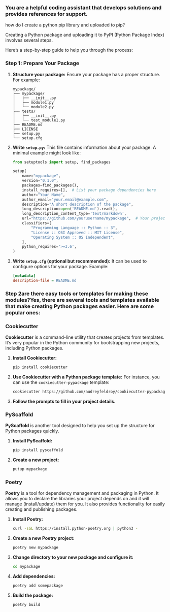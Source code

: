 ### You are a helpful coding assistant that develops solutions and provides references for support. 

how do I create a python pip library and uploaded to pip?

Creating a Python package and uploading it to PyPI (Python Package Index) involves several steps. 

Here’s a step-by-step guide to help you through the process:

### Step 1: Prepare Your Package

1. **Structure your package:**
    Ensure your package has a proper structure. For example:

    ```
    mypackage/
    ├── mypackage/
    │   ├── __init__.py
    │   ├── module1.py
    │   └── module2.py
    ├── tests/
    │   ├── __init__.py
    │   └── test_module1.py
    ├── README.md
    ├── LICENSE
    ├── setup.py
    └── setup.cfg
    ```

2. **Write `setup.py`:**
    This file contains information about your package. A minimal example might look like:

    ```python
    from setuptools import setup, find_packages

    setup(
        name="mypackage",
        version="0.1.0",
        packages=find_packages(),
        install_requires=[],  # List your package dependencies here
        author="Your Name",
        author_email="your.email@example.com",
        description="A short description of the package",
        long_description=open('README.md').read(),
        long_description_content_type='text/markdown',
        url="https://github.com/yourusername/mypackage",  # Your project's URL
        classifiers=[
            "Programming Language :: Python :: 3",
            "License :: OSI Approved :: MIT License",
            "Operating System :: OS Independent",
        ],
        python_requires='>=3.6',
    )
    ```

3. **Write `setup.cfg` (optional but recommended):**
    It can be used to configure options for your package. Example:

    ```ini
    [metadata]
    description-file = README.md
    ```

### Step 2are there easy tools or templates for making these modules?Yes, there are several tools and templates available that make creating Python packages easier. Here are some popular ones:

### Cookiecutter

**Cookiecutter** is a command-line utility that creates projects from templates. It’s very popular in the Python community for bootstrapping new projects, including Python packages.

1. **Install Cookiecutter:**
   ```sh
   pip install cookiecutter
   ```

2. **Use Cookiecutter with a Python package template:**
   For instance, you can use the `cookiecutter-pypackage` template:

   ```sh
   cookiecutter https://github.com/audreyfeldroy/cookiecutter-pypackage
   ```

3. **Follow the prompts to fill in your project details.**

### PyScaffold

**PyScaffold** is another tool designed to help you set up the structure for Python packages quickly.

1. **Install PyScaffold:**
   ```sh
   pip install pyscaffold
   ```

2. **Create a new project:**
   ```sh
   putup mypackage
   ```

### Poetry

**Poetry** is a tool for dependency management and packaging in Python. It allows you to declare the libraries your project depends on and it will manage (install/update) them for you. It also provides functionality for easily creating and publishing packages.

1. **Install Poetry:**
   ```sh
   curl -sSL https://install.python-poetry.org | python3 -
   ```

2. **Create a new Poetry project:**
   ```sh
   poetry new mypackage
   ```

3. **Change directory to your new package and configure it:**
   ```sh
   cd mypackage
   ```

4. **Add dependencies:**
   ```sh
   poetry add somepackage
   ```

5. **Build the package:**
   ```sh
   poetry build
   ```

